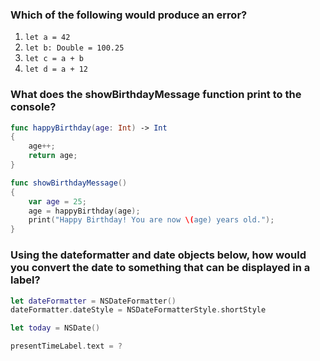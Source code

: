 ### Which of the following would produce an error?

1. ```let a = 42```
1. ```let b: Double = 100.25```
1. ```let c = a + b```
1. ```let d = a + 12```

### What does the showBirthdayMessage function print to the console?

```swift
func happyBirthday(age: Int) -> Int
{
    age++;
    return age;
}

func showBirthdayMessage()
{
    var age = 25;
    age = happyBirthday(age);
    print("Happy Birthday! You are now \(age) years old.");
}
```

### Using the dateformatter and date objects below, how would you convert the date to something that can be displayed in a label?

```swift
let dateFormatter = NSDateFormatter()
dateFormatter.dateStyle = NSDateFormatterStyle.shortStyle

let today = NSDate()

presentTimeLabel.text = ?
```


